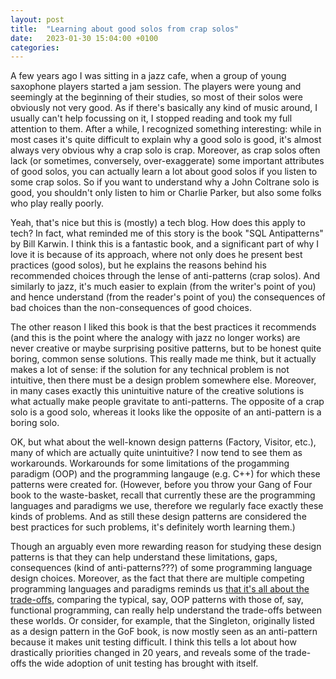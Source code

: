 ```yaml
---
layout: post
title:  "Learning about good solos from crap solos"
date:   2023-01-30 15:04:00 +0100
categories:
---
```

A few years ago I was sitting in a jazz cafe, when a group of young saxophone players started a jam session.  The players were young and seemingly at the beginning of their studies, so most of their solos were obviously not very good.  As if there's basically any kind of music around, I usually can't help focussing on it, I stopped reading and took my full attention to them.  After a while, I recognized something interesting: while in most cases it's quite difficult to explain why a good solo is good, it's almost always very obvious why a crap solo is crap.  Moreover, as crap solos often lack (or sometimes, conversely, over-exaggerate) some important attributes of good solos, you can actually learn a lot about good solos if you listen to some crap solos.  So if you want to understand why a John Coltrane solo is good, you shouldn't only listen to him or Charlie Parker, but also some folks who play really poorly.

Yeah, that's nice but this is (mostly) a tech blog.  How does this apply to tech?  In fact, what reminded me of this story is the book "SQL Antipatterns" by Bill Karwin.  I think this is a fantastic book, and a significant part of why I love it is because of its approach, where not only does he present best practices (good solos), but he explains the reasons behind his recommended choices through the lense of anti-patterns (crap solos).  And similarly to jazz, it's much easier to explain (from the writer's point of you) and hence understand (from the reader's point of you) the consequences of bad choices than the non-consequences of good choices.

The other reason I liked this book is that the best practices it recommends (and this is the point where the analogy with jazz no longer works) are never creative or maybe surprising positive patterns, but to be honest quite boring, common sense solutions.  This really made me think, but it actually makes a lot of sense: if the solution for any technical problem is not intuitive, then there must be a design problem somewhere else.  Moreover, in many cases exactly this unintuitive nature of the creative solutions is what actually make people gravitate to anti-patterns.  The opposite of a crap solo is a good solo, whereas it looks like the opposite of an anti-pattern is a boring solo.

OK, but what about the well-known design patterns (Factory, Visitor, etc.), many of which are actually quite unintuitive?  I now tend to see them as workarounds.  Workarounds for some limitations of the progamming paradigm (OOP) and the programming langauge (e.g. C++) for which these patterns were created for.  (However, before you throw your Gang of Four book to the waste-basket, recall that currently these are the programming languages and paradigms we use, therefore we regularly face exactly these kinds of problems.  And as still these design patterns are considered the best practices for such problems, it's definitely worth learning them.)

Though an arguably even more rewarding reason for studying these design patterns is that they can help understand these limitations, gaps, consequences (kind of anti-patterns???) of some programming language design choices.  Moreover, as the fact that there are multiple competing programming languages and paradigms reminds us [that it's all about the trade-offs](https://tamastokes.github.io/2023/01/10/productive-debates-discover-tradeoffs.html), comparing the typical, say, OOP patterns with those of, say, functional programming, can really help understand the trade-offs between these worlds.  Or consider, for example, that the Singleton, originally listed as a design pattern in the GoF book, is now mostly seen as an anti-pattern because it makes unit testing difficult.  I think this tells a lot about how drastically priorities changed in 20 years, and reveals some of the trade-offs the wide adoption of unit testing has brought with itself.
